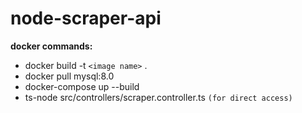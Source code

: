 # node-scraper-api
**docker commands:**

- docker build -t `<image name>` .
- docker pull mysql:8.0
- docker-compose up --build
- ts-node src/controllers/scraper.controller.ts  `(for direct access)`
